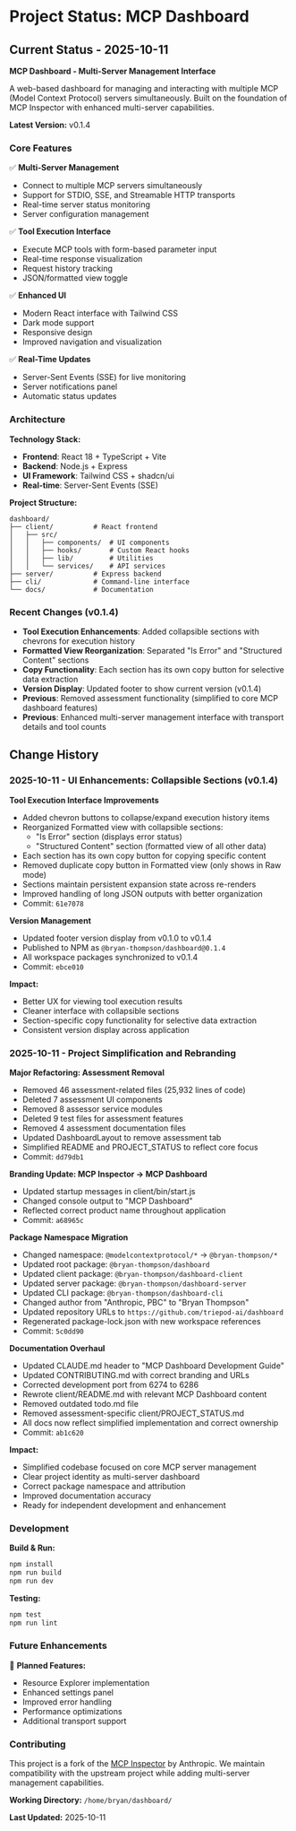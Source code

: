 # Project Status: MCP Dashboard

## Current Status - 2025-10-11

**MCP Dashboard - Multi-Server Management Interface**

A web-based dashboard for managing and interacting with multiple MCP (Model Context Protocol) servers simultaneously. Built on the foundation of MCP Inspector with enhanced multi-server capabilities.

**Latest Version:** v0.1.4

### Core Features

✅ **Multi-Server Management**
- Connect to multiple MCP servers simultaneously
- Support for STDIO, SSE, and Streamable HTTP transports
- Real-time server status monitoring
- Server configuration management

✅ **Tool Execution Interface**
- Execute MCP tools with form-based parameter input
- Real-time response visualization
- Request history tracking
- JSON/formatted view toggle

✅ **Enhanced UI**
- Modern React interface with Tailwind CSS
- Dark mode support
- Responsive design
- Improved navigation and visualization

✅ **Real-Time Updates**
- Server-Sent Events (SSE) for live monitoring
- Server notifications panel
- Automatic status updates

### Architecture

**Technology Stack:**
- **Frontend**: React 18 + TypeScript + Vite
- **Backend**: Node.js + Express
- **UI Framework**: Tailwind CSS + shadcn/ui
- **Real-time**: Server-Sent Events (SSE)

**Project Structure:**
```
dashboard/
├── client/          # React frontend
│   ├── src/
│   │   ├── components/  # UI components
│   │   ├── hooks/       # Custom React hooks
│   │   ├── lib/         # Utilities
│   │   └── services/    # API services
├── server/          # Express backend
├── cli/             # Command-line interface
└── docs/            # Documentation
```

### Recent Changes (v0.1.4)

- **Tool Execution Enhancements**: Added collapsible sections with chevrons for execution history
- **Formatted View Reorganization**: Separated "Is Error" and "Structured Content" sections
- **Copy Functionality**: Each section has its own copy button for selective data extraction
- **Version Display**: Updated footer to show current version (v0.1.4)
- **Previous**: Removed assessment functionality (simplified to core MCP dashboard features)
- **Previous**: Enhanced multi-server management interface with transport details and tool counts

## Change History

### 2025-10-11 - UI Enhancements: Collapsible Sections (v0.1.4)

**Tool Execution Interface Improvements**
- Added chevron buttons to collapse/expand execution history items
- Reorganized Formatted view with collapsible sections:
  - "Is Error" section (displays error status)
  - "Structured Content" section (formatted view of all other data)
- Each section has its own copy button for copying specific content
- Removed duplicate copy button in Formatted view (only shows in Raw mode)
- Sections maintain persistent expansion state across re-renders
- Improved handling of long JSON outputs with better organization
- Commit: `61e7078`

**Version Management**
- Updated footer version display from v0.1.0 to v0.1.4
- Published to NPM as `@bryan-thompson/dashboard@0.1.4`
- All workspace packages synchronized to v0.1.4
- Commit: `ebce010`

**Impact:**
- Better UX for viewing tool execution results
- Cleaner interface with collapsible sections
- Section-specific copy functionality for selective data extraction
- Consistent version display across application

### 2025-10-11 - Project Simplification and Rebranding

**Major Refactoring: Assessment Removal**
- Removed 46 assessment-related files (25,932 lines of code)
- Deleted 7 assessment UI components
- Removed 8 assessor service modules
- Deleted 9 test files for assessment features
- Removed 4 assessment documentation files
- Updated DashboardLayout to remove assessment tab
- Simplified README and PROJECT_STATUS to reflect core focus
- Commit: `dd79db1`

**Branding Update: MCP Inspector → MCP Dashboard**
- Updated startup messages in client/bin/start.js
- Changed console output to "MCP Dashboard"
- Reflected correct product name throughout application
- Commit: `a68965c`

**Package Namespace Migration**
- Changed namespace: `@modelcontextprotocol/*` → `@bryan-thompson/*`
- Updated root package: `@bryan-thompson/dashboard`
- Updated client package: `@bryan-thompson/dashboard-client`
- Updated server package: `@bryan-thompson/dashboard-server`
- Updated CLI package: `@bryan-thompson/dashboard-cli`
- Changed author from "Anthropic, PBC" to "Bryan Thompson"
- Updated repository URLs to `https://github.com/triepod-ai/dashboard`
- Regenerated package-lock.json with new workspace references
- Commit: `5c0dd90`

**Documentation Overhaul**
- Updated CLAUDE.md header to "MCP Dashboard Development Guide"
- Updated CONTRIBUTING.md with correct branding and URLs
- Corrected development port from 6274 to 6286
- Rewrote client/README.md with relevant MCP Dashboard content
- Removed outdated todo.md file
- Removed assessment-specific client/PROJECT_STATUS.md
- All docs now reflect simplified implementation and correct ownership
- Commit: `ab1c620`

**Impact:**
- Simplified codebase focused on core MCP server management
- Clear project identity as multi-server dashboard
- Correct package namespace and attribution
- Improved documentation accuracy
- Ready for independent development and enhancement

### Development

**Build & Run:**
```bash
npm install
npm run build
npm run dev
```

**Testing:**
```bash
npm test
npm run lint
```

### Future Enhancements

🔮 **Planned Features:**
- Resource Explorer implementation
- Enhanced settings panel
- Improved error handling
- Performance optimizations
- Additional transport support

### Contributing

This project is a fork of the [MCP Inspector](https://github.com/modelcontextprotocol/inspector) by Anthropic. We maintain compatibility with the upstream project while adding multi-server management capabilities.

**Working Directory:** `/home/bryan/dashboard/`

**Last Updated:** 2025-10-11
